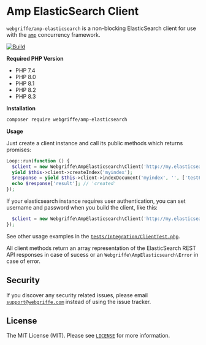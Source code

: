 # Amp ElasticSearch Client

`webgriffe/amp-elasticsearch` is a non-blocking ElasticSearch client for use with the [`amp`](https://github.com/amphp/amp)
concurrency framework.

[![Build](https://github.com/webgriffe/amp-elasticsearch/actions/workflows/build.yml/badge.svg)](https://github.com/webgriffe/amp-elasticsearch/actions/workflows/build.yml)

**Required PHP Version**

- PHP 7.4
- PHP 8.0
- PHP 8.1
- PHP 8.2
- PHP 8.3

**Installation**

```bash
composer require webgriffe/amp-elasticsearch
```

**Usage**

Just create a client instance and call its public methods which returns promises:

```php
Loop::run(function () {
  $client = new Webgriffe\AmpElasticsearch\Client('http://my.elasticsearch.test:9200');
  yield $this->client->createIndex('myindex');
  $response = yield $this->client->indexDocument('myindex', '', ['testField' => 'abc']);
  echo $response['result']; // 'created'
});
```

If your elasticsearch instance requires user authentication, you can set username and password when you build the client, like this:

```php
  $client = new Webgriffe\AmpElasticsearch\Client('http://my.elasticsearch.test:9200', 'myUsername', 'myPassword');
});
```

See other usage examples in the [`tests/Integration/ClientTest.php`](./tests/Integration/ClientTest.php).

All client methods return an array representation of the ElasticSearch REST API responses in case of sucess or an `Webgriffe\AmpElasticsearch\Error` in case of error.

## Security

If you discover any security related issues, please email [`support@webgriffe.com`](mailto:support@webgriffe.com) instead of using the issue tracker.

## License

The MIT License (MIT). Please see [`LICENSE`](./LICENSE) for more information.
